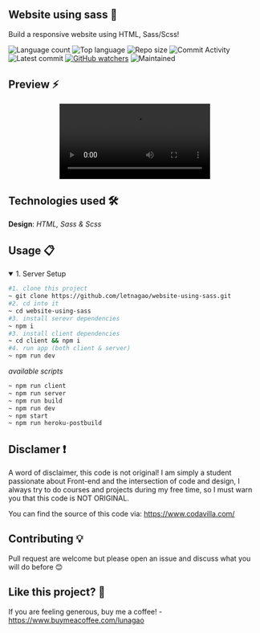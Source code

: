 ## Website using sass 🎯
 Build a responsive website using HTML, Sass/Scss!
 
![Language count](https://img.shields.io/github/languages/count/letnagao/website-using-sass?color=green)
![Top language](https://img.shields.io/github/languages/top/letnagao/website-using-sass?color=ff69b4)
![Repo size](https://img.shields.io/github/repo-size/letnagao/website-using-sass?color=yellow)
![Commit Activity](https://img.shields.io/github/commit-activity/y/letnagao/website-using-sass?color=blue)
![Latest commit](https://img.shields.io/github/last-commit/letnagao/website-using-sass?color=red)
[![GitHub watchers](https://img.shields.io/github/watchers/letnagao/website-using-sass?logo=GitHub)](https://github.com/letnagao/website-using-sass/watchers)
![Maintained](https://img.shields.io/maintenance/yes/9999)

</ul><h2> Preview ⚡️</h2>
<p align="center">
  <video src="" />
</p>

## Technologies used 🛠️
**Design**: *HTML, Sass & Scss*<br />

## Usage 📋
<details open>
<summary>1. Server Setup</summary>

```bash
#1. clone this project
~ git clone https://github.com/letnagao/website-using-sass.git
#2. cd into it
~ cd website-using-sass
#3. install serevr dependencies
~ npm i
#3. install client dependencies
~ cd client && npm i
#4. run app (both client & server)
~ npm run dev
```
*available scripts*
```bash
~ npm run client
~ npm run server
~ npm run build
~ npm run dev
~ npm start
~ npm run heroku-postbuild
```
  
</details>

## Disclamer ❗️
A word of disclaimer, this code is not original! 
I am simply a student passionate about Front-end and the intersection of code and design, I always try to do courses and projects during my free time, so I must warn you that this code is NOT ORIGINAL.

You can find the source of this code via: https://www.codavilla.com/

## Contributing 💡
Pull request are welcome but please open an issue and discuss what you will do before 😊

## Like this project? 💖

If you are feeling generous, buy me a coffee! - https://www.buymeacoffee.com/lunagao
